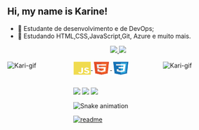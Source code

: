 ## Hi, my name is Karine! 

- 🔭 Estudante de desenvolvimento e de DevOps;
- 🌱 Estudando HTML,CSS,JavaScript,Git, Azure e muito mais.

<div align="center">
  <a href="https://github.com/imkarine197">
  <img height="180em" src="https://github-readme-stats.vercel.app/api?username=imkarine197&show_icons=true&theme=synthwave&include_all_commits=true&count_private=true"/>
  <img height="180em" src="https://github-readme-stats.vercel.app/api/top-langs/?username=imkarine197&layout=compact&langs_count=7&theme=synthwave"/>
</div>
    

<div style="display: inline_block"><br>
  <img align="center" alt="Rafa-Js" height="30" width="40" src="https://raw.githubusercontent.com/devicons/devicon/master/icons/javascript/javascript-plain.svg">
  <img align="center" alt="Rafa-HTML" height="30" width="40" src="https://raw.githubusercontent.com/devicons/devicon/master/icons/html5/html5-original.svg">
  <img align="center" alt="Rafa-CSS" height="30" width="40" src="https://raw.githubusercontent.com/devicons/devicon/master/icons/css3/css3-original.svg">
<img align="right" alt="Kari-gif" height="170" width="150" src="https://media.giphy.com/media/cRvmI71o2PrHs6wbPl/giphy.gif">
  <img align="left" alt="Kari-gif" height="170" width="150" src="https://media.giphy.com/media/xThuWu82QD3pj4wvEQ/giphy.gif">
  </div>
  
  ##

  <div>
   
  <a href="https://www.instagram.com/_imkaraujo197" target="_blank"><img src="https://img.shields.io/badge/-Instagram-%23E4405F?style=for-the-badge&logo=instagram&logoColor=white" target="_blank"></a>
  <a href = "mailto:araujokarine62@gmail.com"><img src="https://img.shields.io/badge/-Gmail-%23333?style=for-the-badge&logo=gmail&logoColor=white" target="_blank"></a>
  <a href="https://www.linkedin.com/in/karine-ara%C3%BAjo-8ba355155/" target="_blank"><img src="https://img.shields.io/badge/-LinkedIn-%230077B5?style=for-the-badge&logo=linkedin&logoColor=white" target="_blank"></a> 
   
   ![Snake animation](https://github.com/imkarine197/imkarine197/blob/output/github-contribution-grid-snake.svg)
  
  </div

   [![readme](https://github-readme-stats.vercel.app/api/pin/?username=imkarine197&repo=imkarine197&theme=react)](https://github.com/imkarine197/imkarine197)
